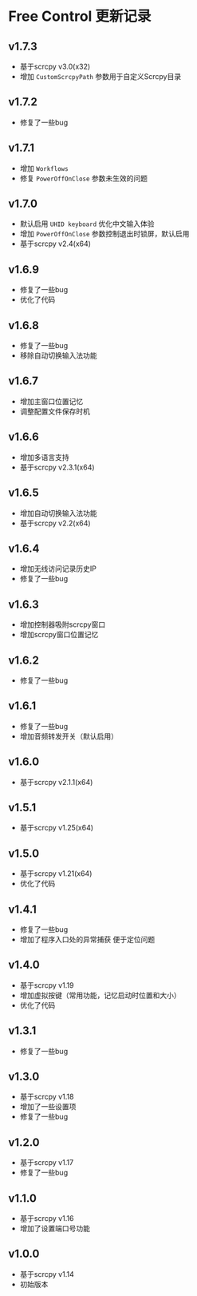 # Free Control 更新记录

## v1.7.3
- 基于scrcpy v3.0(x32)
- 增加 `CustomScrcpyPath` 参数用于自定义Scrcpy目录

## v1.7.2
- 修复了一些bug

## v1.7.1
- 增加 `Workflows`
- 修复 `PowerOffOnClose` 参数未生效的问题

## v1.7.0
- 默认启用 `UHID keyboard` 优化中文输入体验
- 增加 `PowerOffOnClose` 参数控制退出时锁屏，默认启用
- 基于scrcpy v2.4(x64)

## v1.6.9
- 修复了一些bug
- 优化了代码

## v1.6.8
- 修复了一些bug
- 移除自动切换输入法功能

## v1.6.7
- 增加主窗口位置记忆
- 调整配置文件保存时机

## v1.6.6
- 增加多语言支持
- 基于scrcpy v2.3.1(x64)

## v1.6.5
- 增加自动切换输入法功能
- 基于scrcpy v2.2(x64)

## v1.6.4
- 增加无线访问记录历史IP
- 修复了一些bug

## v1.6.3
- 增加控制器吸附scrcpy窗口
- 增加scrcpy窗口位置记忆

## v1.6.2
- 修复了一些bug

## v1.6.1
- 修复了一些bug
- 增加音频转发开关（默认启用）

## v1.6.0
- 基于scrcpy v2.1.1(x64)

## v1.5.1
- 基于scrcpy v1.25(x64)

## v1.5.0
- 基于scrcpy v1.21(x64)
- 优化了代码

## v1.4.1
- 修复了一些bug
- 增加了程序入口处的异常捕获 便于定位问题

## v1.4.0
- 基于scrcpy v1.19
- 增加虚拟按键（常用功能，记忆启动时位置和大小）
- 优化了代码

## v1.3.1
- 修复了一些bug

## v1.3.0
- 基于scrcpy v1.18
- 增加了一些设置项
- 修复了一些bug

## v1.2.0
- 基于scrcpy v1.17
- 修复了一些bug

## v1.1.0
- 基于scrcpy v1.16
- 增加了设置端口号功能

## v1.0.0
- 基于scrcpy v1.14
- 初始版本